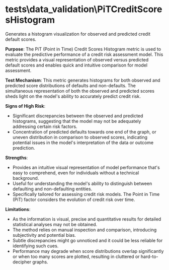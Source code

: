 # tests\data_validation\PiTCreditScoresHistogram

Generates a histogram visualization for observed and predicted credit default scores.

**Purpose**:
The PiT (Point in Time) Credit Scores Histogram metric is used to evaluate the predictive performance of a credit
risk assessment model. This metric provides a visual representation of observed versus predicted default scores and
enables quick and intuitive comparison for model assessment.

**Test Mechanism**:
This metric generates histograms for both observed and predicted score distributions of defaults and non-defaults.
The simultaneous representation of both the observed and predicted scores sheds light on the model's ability to
accurately predict credit risk.

**Signs of High Risk**:
- Significant discrepancies between the observed and predicted histograms, suggesting that the model may not be
adequately addressing certain risk factors.
- Concentration of predicted defaults towards one end of the graph, or uneven distribution in comparison to
observed scores, indicating potential issues in the model's interpretation of the data or outcome prediction.

**Strengths**:
- Provides an intuitive visual representation of model performance that's easy to comprehend, even for individuals
without a technical background.
- Useful for understanding the model's ability to distinguish between defaulting and non-defaulting entities.
- Specifically tailored for assessing credit risk models. The Point in Time (PiT) factor considers the evolution of
credit risk over time.

**Limitations**:
- As the information is visual, precise and quantitative results for detailed statistical analyses may not be
obtained.
- The method relies on manual inspection and comparison, introducing subjectivity and potential bias.
- Subtle discrepancies might go unnoticed and it could be less reliable for identifying such cues.
- Performance may degrade when score distributions overlap significantly or when too many scores are plotted,
resulting in cluttered or hard-to-decipher graphs.